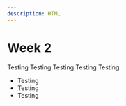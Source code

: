```yaml
---
description: HTML
---
```


# Week 2

Testing
Testing
Testing
Testing
Testing

- Testing
- Testing
- Testing
